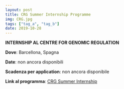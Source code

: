 ```yaml
---
layout: post
title: CRG Summer Internship Programme
img: CRG.jpg
tags: ["tag_a", "tag_b"]
date: 2019-10-28
---
```


**INTERNSHIP AL CENTRE FOR GENOMIC REGULATION**

**Dove**: Barcellona, Spagna

**Date**: non ancora disponibili

**Scadenza per application**: non ancora disponibile 

**Link al programma**: [CRG Summer Internship](https://www.crg.eu/en/content/training-undergraduates/crg-summer-internship-programme)

